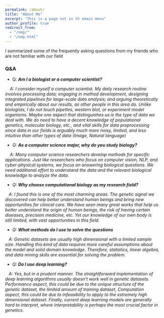 ```yaml
---
permalink: /about/
title: "About Me"
excerpt: "This is a page not in th emain menu"
author_profile: true
redirect_from: 
  - "/nmp/"
  - "/nmp.html"
---
```


I summarized some of the frequently asking questions from my friends who are not familiar with our field

### Q&A
* Q:  ***Am I a biologist or a computer scientist?***

&nbsp;&nbsp;&nbsp;  <em> A: I consider myself a computer scientist. My daily research routine involves processing data; engaging in method development, designing integrated pipelines for large-scale data analysis; and arguing theoretically and empirically about our results, as other people in this area do. Unlike biologists, I do not touch pipettes, western blot, or experiment model organisms. Maybe one aspect that distinguishes us is the type of data we deal with. We do need to have a decent knowledge of populational genetics, molecular biology, etc., and vital skills for data preprocessing since data in our fields is arguably much more noisy, limited, and less intuitive than other types of data (Image, Natural language) <em>

* Q: ***As a computer science major, why do you study biology?***

&nbsp;&nbsp;&nbsp; A: <em> Many computer science researchers develop methods for specific applications. Just like researchers who focus on computer vision, NLP, and cyber-physical systems, we focus on answering biological questions. We need additional effort to understand the data and the relevant biological knowledge to analyze the data.  <em>

* Q: ***Why choose computational biology as my research field?***

&nbsp;&nbsp;&nbsp;A: <em> I found this is one of the most charming areas. The genetic signal we discovered can help better understand human beings and bring new opportunities for clinical care. We have seen many great works that help us better understand the origin of human beings, the risk of having certain diseases, precision medicine, etc. Yet our knowledge of our own body is still limited, with vast opportunities in this field.  <em>

* Q: ***What methods do I use to solve the questions***

&nbsp;&nbsp;&nbsp;A: <em> Genetic datasets are usually high dimensional with a limited sample size. Handling this kind of data requires more careful assumptions about the model and solid domain knowledge. Therefore, statistics, linear algebra, and data mining skills are essential for solving the problem. <em>

* Q: ***Do I use deep learning?***

&nbsp;&nbsp;&nbsp;A: <em> Yes, but in a prudent manner. The straightforward implementation of deep learning algorithms usually doesn’t work well in genetic datasets. Performance aspect, this could be due to the unique structure of the genetic dataset, the limited amount of training dataset, Computation aspect, this could be due to infeasibility to apply to the extremely high dimensional dataset. Finally, current deep learning models are generally hard to interpret, where interpretability is perhaps the most crucial factor in genetics. <em>
